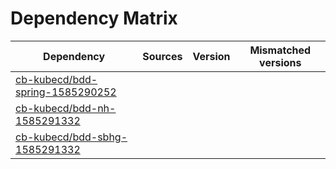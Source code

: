 # Dependency Matrix

Dependency | Sources | Version | Mismatched versions
---------- | ------- | ------- | -------------------
[cb-kubecd/bdd-spring-1585290252](https://github.com/cb-kubecd/bdd-spring-1585290252.git) |  | []() | 
[cb-kubecd/bdd-nh-1585291332](https://github.com/cb-kubecd/bdd-nh-1585291332.git) |  | []() | 
[cb-kubecd/bdd-sbhg-1585291332](https://github.com/cb-kubecd/bdd-sbhg-1585291332.git) |  | []() | 
